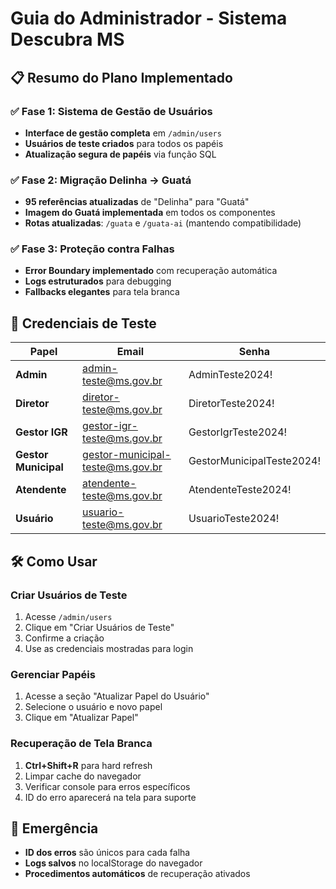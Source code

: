# Guia do Administrador - Sistema Descubra MS

## 📋 Resumo do Plano Implementado

### ✅ **Fase 1: Sistema de Gestão de Usuários**
- **Interface de gestão completa** em `/admin/users`
- **Usuários de teste criados** para todos os papéis
- **Atualização segura de papéis** via função SQL

### ✅ **Fase 2: Migração Delinha → Guatá**
- **95 referências atualizadas** de "Delinha" para "Guatá"
- **Imagem do Guatá implementada** em todos os componentes
- **Rotas atualizadas**: `/guata` e `/guata-ai` (mantendo compatibilidade)

### ✅ **Fase 3: Proteção contra Falhas**
- **Error Boundary implementado** com recuperação automática
- **Logs estruturados** para debugging
- **Fallbacks elegantes** para tela branca

## 🔑 Credenciais de Teste

| Papel | Email | Senha |
|-------|-------|-------|
| **Admin** | admin-teste@ms.gov.br | AdminTeste2024! |
| **Diretor** | diretor-teste@ms.gov.br | DiretorTeste2024! |
| **Gestor IGR** | gestor-igr-teste@ms.gov.br | GestorIgrTeste2024! |
| **Gestor Municipal** | gestor-municipal-teste@ms.gov.br | GestorMunicipalTeste2024! |
| **Atendente** | atendente-teste@ms.gov.br | AtendenteTeste2024! |
| **Usuário** | usuario-teste@ms.gov.br | UsuarioTeste2024! |

## 🛠️ Como Usar

### Criar Usuários de Teste
1. Acesse `/admin/users`
2. Clique em "Criar Usuários de Teste"
3. Confirme a criação
4. Use as credenciais mostradas para login

### Gerenciar Papéis
1. Acesse a seção "Atualizar Papel do Usuário"
2. Selecione o usuário e novo papel
3. Clique em "Atualizar Papel"

### Recuperação de Tela Branca
1. **Ctrl+Shift+R** para hard refresh
2. Limpar cache do navegador
3. Verificar console para erros específicos
4. ID do erro aparecerá na tela para suporte

## 🚨 Emergência
- **ID dos erros** são únicos para cada falha
- **Logs salvos** no localStorage do navegador
- **Procedimentos automáticos** de recuperação ativados